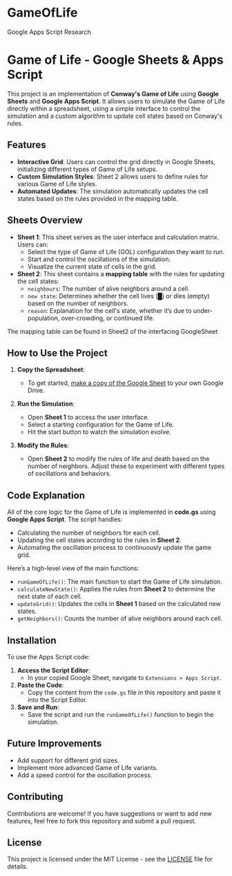 # GameOfLife
Google Apps Script Research
# Game of Life - Google Sheets & Apps Script

This project is an implementation of **Conway's Game of Life** using **Google Sheets** and **Google Apps Script**. It allows users to simulate the Game of Life directly within a spreadsheet, using a simple interface to control the simulation and a custom algorithm to update cell states based on Conway's rules.

## Features
- **Interactive Grid**: Users can control the grid directly in Google Sheets, initializing different types of Game of Life setups.
- **Custom Simulation Styles**: Sheet 2 allows users to define rules for various Game of Life styles.
- **Automated Updates**: The simulation automatically updates the cell states based on the rules provided in the mapping table.

## Sheets Overview
- **Sheet 1**: This sheet serves as the user interface and calculation matrix. Users can:
  - Select the type of Game of Life (GOL) configuration they want to run.
  - Start and control the oscillations of the simulation.
  - Visualize the current state of cells in the grid.
- **Sheet 2**: This sheet contains a **mapping table** with the rules for updating the cell states:
  - `neighbours`: The number of alive neighbors around a cell.
  - `new state`: Determines whether the cell lives (█) or dies (empty) based on the number of neighbors.
  - `reason`: Explanation for the cell's state, whether it’s due to under-population, over-crowding, or continued life.

The mapping table can be found in Sheet2 of the interfacing GoogleSheet


## How to Use the Project
1. **Copy the Spreadsheet**: 
   - To get started, [make a copy of the Google Sheet](https://docs.google.com/spreadsheets/d/1ZCG_QFX4xIecdvA0tG1PKZ69AdjGoc4G4dsjkFyzeks/edit?usp=sharing) to your own Google Drive.
   
2. **Run the Simulation**:
   - Open **Sheet 1** to access the user interface.
   - Select a starting configuration for the Game of Life.
   - Hit the start button to watch the simulation evolve.

3. **Modify the Rules**:
   - Open **Sheet 2** to modify the rules of life and death based on the number of neighbors. Adjust these to experiment with different types of oscillations and behaviors.

## Code Explanation
All of the core logic for the Game of Life is implemented in **code.gs** using **Google Apps Script**. The script handles:
- Calculating the number of neighbors for each cell.
- Updating the cell states according to the rules in **Sheet 2**.
- Automating the oscillation process to continuously update the game grid.

Here’s a high-level view of the main functions:
- `runGameOfLife()`: The main function to start the Game of Life simulation.
- `calculateNewState()`: Applies the rules from **Sheet 2** to determine the next state of each cell.
- `updateGrid()`: Updates the cells in **Sheet 1** based on the calculated new states.
- `getNeighbors()`: Counts the number of alive neighbors around each cell.

## Installation
To use the Apps Script code:
1. **Access the Script Editor**:
   - In your copied Google Sheet, navigate to `Extensions > Apps Script`.
2. **Paste the Code**:
   - Copy the content from the `code.gs` file in this repository and paste it into the Script Editor.
3. **Save and Run**:
   - Save the script and run the `runGameOfLife()` function to begin the simulation.

## Future Improvements
- Add support for different grid sizes.
- Implement more advanced Game of Life variants.
- Add a speed control for the oscillation process.

## Contributing
Contributions are welcome! If you have suggestions or want to add new features, feel free to fork this repository and submit a pull request.

## License
This project is licensed under the MIT License - see the [LICENSE](LICENSE) file for details.

